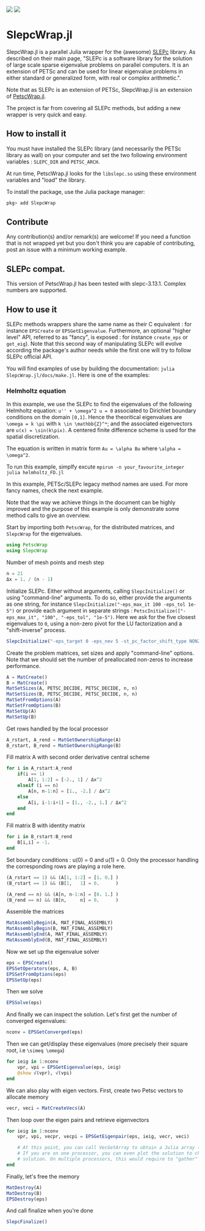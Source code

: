 [![](https://img.shields.io/badge/docs-stable-red.svg)](https://bmxam.github.io/SlepcWrap.jl/stable/)
[![](https://img.shields.io/badge/docs-dev-blue.svg)](https://bmxam.github.io/SlepcWrap.jl/dev/)

# SlepcWrap.jl

SlepcWrap.jl is a parallel Julia wrapper for the (awesome) [SLEPc](https://slepc.upv.es/) library. As described on their main page, "SLEPc is a software library for the solution of large scale sparse eigenvalue problems on parallel computers. It is an extension of PETSc and can be used for linear eigenvalue problems in either standard or generalized form, with real or complex arithmetic.".

Note that as SLEPc is an extension of PETSc, SlepcWrap.jl is an extension of [PetscWrap.jl](https://github.com/bmxam/PetscWrap.jl).

The project is far from covering all SLEPc methods, but adding a new wrapper is very quick and easy.
## How to install it
You must have installed the SLEPc library (and necessarily the PETSc library as wall) on your computer and set the two following environment variables : `SLEPC_DIR` and `PETSC_ARCH`.

At run time, PetscWrap.jl looks for the `libslepc.so` using these environment variables and "load" the library.

To install the package, use the Julia package manager:
```Julia
pkg> add SlepcWrap
```
## Contribute
Any contribution(s) and/or remark(s) are welcome! If you need a function that is not wrapped yet but you don't think you are capable of contributing, post an issue with a minimum working example.

## SLEPc compat.
This version of PetscWrap.jl has been tested with slepc-3.13.1. Complex numbers are supported.

## How to use it
SLEPc methods wrappers share the same name as their C equivalent : for instance `EPSCreate` or `EPSGetEigenvalue`. Furthermore, an optional "higher level" API, referred to as "fancy", is exposed : for instance `create_eps` or `get_eig`). Note that this second way of manipulating SLEPc will evolve according the package's author needs while the first one will try to follow SLEPc official API.

You will find examples of use by building the documentation: `julia SlepcWrap.jl/docs/make.jl`. Here is one of the examples:
### Helmholtz equation
In this example, we use the SLEPc to find the eigenvalues of the following Helmholtz equation:
``u'' + \omega^2 u = 0`` associated to Dirichlet boundary conditions on the domain ``[0,1]``. Hence
the theoritical eigenvalues are ``\omega = k \pi`` with ``k \in \mathbb{Z}^*``; and the associated
eigenvectors are ``u(x) = \sin(k\pix)``.
A centered finite difference scheme is used for the spatial discretization.

The equation is written in matrix form ``Au = \alpha Bu`` where ``\alpha = \omega^2``.

To run this example, simplfy excute `mpirun -n your_favourite_integer julia helmholtz_FD.jl`

In this example, PETSc/SLEPc legacy method names are used. For more fancy names, check the next example.

Note that the way we achieve things in the document can be highly improved and the purpose of this example
is only demonstrate some method calls to give an overview.

Start by importing both `PetscWrap`, for the distributed matrices, and `SlepcWrap` for the eigenvalues.

```julia
using PetscWrap
using SlepcWrap
```

Number of mesh points and mesh step

```julia
n = 21
Δx = 1. / (n - 1)
```

Initialize SLEPc. Either without arguments, calling `SlepcInitialize()` or using "command-line" arguments.
To do so, either provide the arguments as one string, for instance
`SlepcInitialize("-eps_max_it 100 -eps_tol 1e-5")` or provide each argument in
separate strings : `PetscInitialize(["-eps_max_it", "100", "-eps_tol", "1e-5")`.
Here we ask for the five closest eigenvalues to ``0``, using a non-zero pivot for the LU factorization and a
"shift-inverse" process.

```julia
SlepcInitialize("-eps_target 0 -eps_nev 5 -st_pc_factor_shift_type NONZERO -st_type sinvert")
```

Create the problem matrices, set sizes and apply "command-line" options. Note that we should
set the number of preallocated non-zeros to increase performance.

```julia
A = MatCreate()
B = MatCreate()
MatSetSizes(A, PETSC_DECIDE, PETSC_DECIDE, n, n)
MatSetSizes(B, PETSC_DECIDE, PETSC_DECIDE, n, n)
MatSetFromOptions(A)
MatSetFromOptions(B)
MatSetUp(A)
MatSetUp(B)
```

Get rows handled by the local processor

```julia
A_rstart, A_rend = MatGetOwnershipRange(A)
B_rstart, B_rend = MatGetOwnershipRange(B)
```

Fill matrix A  with second order derivative central scheme

```julia
for i in A_rstart:A_rend
    if(i == 1)
        A[1, 1:2] = [-2., 1] / Δx^2
    elseif (i == n)
        A[n, n-1:n] = [1., -2.] / Δx^2
    else
        A[i, i-1:i+1] = [1., -2., 1.] / Δx^2
    end
end
```

Fill matrix B with identity matrix

```julia
for i in B_rstart:B_rend
    B[i,i] = -1.
end
```

Set boundary conditions : u(0) = 0 and u(1) = 0. Only the processor handling the corresponding rows are playing a role here.

```julia
(A_rstart == 1) && (A[1, 1:2] = [1. 0.] )
(B_rstart == 1) && (B[1,   1] = 0.      )

(A_rend == n) && (A[n, n-1:n] = [0. 1.] )
(B_rend == n) && (B[n,     n] = 0.      )
```

Assemble the matrices

```julia
MatAssemblyBegin(A, MAT_FINAL_ASSEMBLY)
MatAssemblyBegin(B, MAT_FINAL_ASSEMBLY)
MatAssemblyEnd(A, MAT_FINAL_ASSEMBLY)
MatAssemblyEnd(B, MAT_FINAL_ASSEMBLY)
```

Now we set up the eigenvalue solver

```julia
eps = EPSCreate()
EPSSetOperators(eps, A, B)
EPSSetFromOptions(eps)
EPSSetUp(eps)
```

Then we solve

```julia
EPSSolve(eps)
```

And finally we can inspect the solution. Let's first get the number of converged eigenvalues:

```julia
nconv = EPSGetConverged(eps)
```

Then we can get/display these eigenvalues (more precisely their square root, i.e ``\simeq \omega``)

```julia
for ieig in 1:nconv
    vpr, vpi = EPSGetEigenvalue(eps, ieig)
    @show √(vpr), √(vpi)
end
```

We can also play with eigen vectors. First, create two Petsc vectors to allocate memory

```julia
vecr, veci = MatCreateVecs(A)
```

Then loop over the eigen pairs and retrieve eigenvectors

```julia
for ieig in 1:nconv
    vpr, vpi, vecpr, vecpi = EPSGetEigenpair(eps, ieig, vecr, veci)

    # At this point, you can call VecGetArray to obtain a Julia array (see PetscWrap examples).
    # If you are on one processor, you can even plot the solution to check that you have a sinus
    # solution. On multiple processors, this would require to "gather" the solution on one processor only.
end
```

Finally, let's free the memory

```julia
MatDestroy(A)
MatDestroy(B)
EPSDestroy(eps)
```

And call finalize when you're done

```julia
SlepcFinalize()

```

